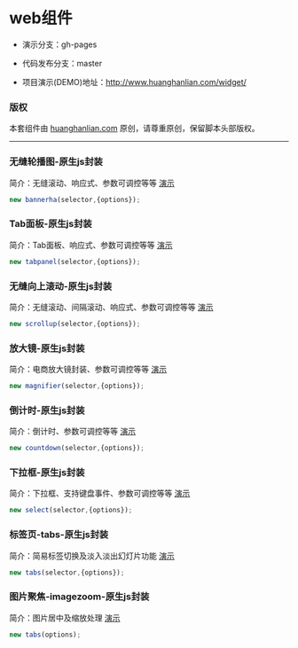 # web组件

- 演示分支：gh-pages

- 代码发布分支：master

- 项目演示(DEMO)地址：http://www.huanghanlian.com/widget/

### 版权
本套组件由 [huanghanlian.com](http://www.huanghanlian.com/) 原创，请尊重原创，保留脚本头部版权。


---

### 无缝轮播图-原生js封装
简介：无缝滚动、响应式、参数可调控等等
[演示](http://www.huanghanlian.com/widget/bannerha/)
```javascript
new bannerha(selector,{options});
```


### Tab面板-原生js封装
简介：Tab面板、响应式、参数可调控等等
[演示](http://www.huanghanlian.com/widget/tabpanel/)
```javascript
new tabpanel(selector,{options});
```


### 无缝向上滚动-原生js封装
简介：无缝滚动、间隔滚动、响应式、参数可调控等等
[演示](http://www.huanghanlian.com/widget/scrollup/)
```javascript
new scrollup(selector,{options});
```



### 放大镜-原生js封装
简介：电商放大镜封装、参数可调控等等
[演示](http://www.huanghanlian.com/widget/magnifier/)
```javascript
new magnifier(selector,{options});
```

### 倒计时-原生js封装
简介：倒计时、参数可调控等等
[演示](http://www.huanghanlian.com/widget/countdown/)
```javascript
new countdown(selector,{options});
```

### 下拉框-原生js封装
简介：下拉框、支持键盘事件、参数可调控等等
[演示](http://www.huanghanlian.com/widget/select/)
```javascript
new select(selector,{options});
```

### 标签页-tabs-原生js封装
简介：简易标签切换及淡入淡出幻灯片功能
[演示](http://www.huanghanlian.com/widget/tabs/)
```javascript
new tabs(selector,{options});
```

### 图片聚焦-imagezoom-原生js封装
简介：图片居中及缩放处理
[演示](http://www.huanghanlian.com/widget/imagezoom/)
```javascript
new tabs(options);
```
